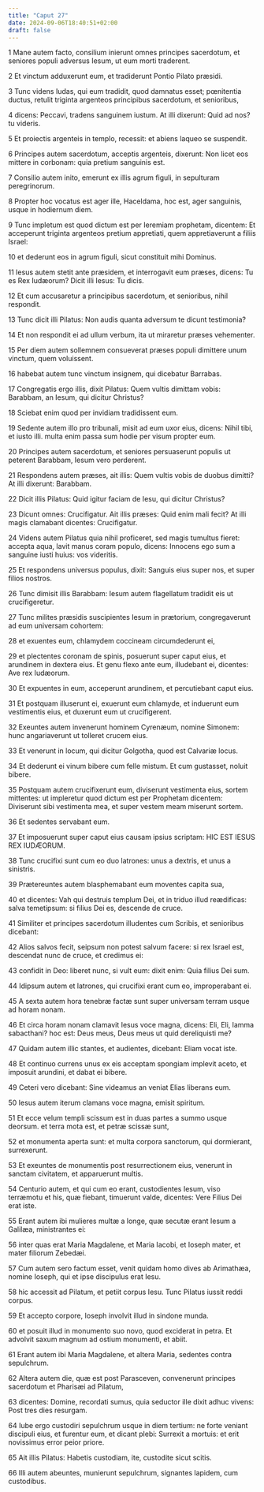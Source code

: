 ```yaml
---
title: "Caput 27"
date: 2024-09-06T18:40:51+02:00
draft: false
---
```




1 Mane autem facto, consilium inierunt omnes principes sacerdotum, et seniores populi adversus Iesum, ut eum morti traderent.

2 Et vinctum adduxerunt eum, et tradiderunt Pontio Pilato præsidi.

3 Tunc videns Iudas, qui eum tradidit, quod damnatus esset; pœnitentia ductus, retulit triginta argenteos principibus sacerdotum, et senioribus,

4 dicens: Peccavi, tradens sanguinem iustum. At illi dixerunt: Quid ad nos? tu videris.

5 Et proiectis argenteis in templo, recessit: et abiens laqueo se suspendit.

6 Principes autem sacerdotum, acceptis argenteis, dixerunt: Non licet eos mittere in corbonam: quia pretium sanguinis est.

7 Consilio autem inito, emerunt ex illis agrum figuli, in sepulturam peregrinorum.

8 Propter hoc vocatus est ager ille, Haceldama, hoc est, ager sanguinis, usque in hodiernum diem.

9 Tunc impletum est quod dictum est per Ieremiam prophetam, dicentem: Et acceperunt triginta argenteos pretium appretiati, quem appretiaverunt a filiis Israel:

10 et dederunt eos in agrum figuli, sicut constituit mihi Dominus.

11 Iesus autem stetit ante præsidem, et interrogavit eum præses, dicens: Tu es Rex Iudæorum? Dicit illi Iesus: Tu dicis.

12 Et cum accusaretur a principibus sacerdotum, et senioribus, nihil respondit.

13 Tunc dicit illi Pilatus: Non audis quanta adversum te dicunt testimonia?

14 Et non respondit ei ad ullum verbum, ita ut miraretur præses vehementer.

15 Per diem autem sollemnem consueverat præses populi dimittere unum vinctum, quem voluissent.

16 habebat autem tunc vinctum insignem, qui dicebatur Barrabas.

17 Congregatis ergo illis, dixit Pilatus: Quem vultis dimittam vobis: Barabbam, an Iesum, qui dicitur Christus?

18 Sciebat enim quod per invidiam tradidissent eum.

19 Sedente autem illo pro tribunali, misit ad eum uxor eius, dicens: Nihil tibi, et iusto illi. multa enim passa sum hodie per visum propter eum.

20 Principes autem sacerdotum, et seniores persuaserunt populis ut peterent Barabbam, Iesum vero perderent.

21 Respondens autem præses, ait illis: Quem vultis vobis de duobus dimitti? At illi dixerunt: Barabbam.

22 Dicit illis Pilatus: Quid igitur faciam de Iesu, qui dicitur Christus?

23 Dicunt omnes: Crucifigatur. Ait illis præses: Quid enim mali fecit? At illi magis clamabant dicentes: Crucifigatur.

24 Videns autem Pilatus quia nihil proficeret, sed magis tumultus fieret: accepta aqua, lavit manus coram populo, dicens: Innocens ego sum a sanguine iusti huius: vos videritis.

25 Et respondens universus populus, dixit: Sanguis eius super nos, et super filios nostros.

26 Tunc dimisit illis Barabbam: Iesum autem flagellatum tradidit eis ut crucifigeretur.

27 Tunc milites præsidis suscipientes Iesum in prætorium, congregaverunt ad eum universam cohortem:

28 et exuentes eum, chlamydem coccineam circumdederunt ei,

29 et plectentes coronam de spinis, posuerunt super caput eius, et arundinem in dextera eius. Et genu flexo ante eum, illudebant ei, dicentes: Ave rex Iudæorum.

30 Et expuentes in eum, acceperunt arundinem, et percutiebant caput eius.

31 Et postquam illuserunt ei, exuerunt eum chlamyde, et induerunt eum vestimentis eius, et duxerunt eum ut crucifigerent.

32 Exeuntes autem invenerunt hominem Cyrenæum, nomine Simonem: hunc angariaverunt ut tolleret crucem eius.

33 Et venerunt in locum, qui dicitur Golgotha, quod est Calvariæ locus.

34 Et dederunt ei vinum bibere cum felle mistum. Et cum gustasset, noluit bibere.

35 Postquam autem crucifixerunt eum, diviserunt vestimenta eius, sortem mittentes: ut impleretur quod dictum est per Prophetam dicentem: Diviserunt sibi vestimenta mea, et super vestem meam miserunt sortem.

36 Et sedentes servabant eum.

37 Et imposuerunt super caput eius causam ipsius scriptam: HIC EST IESUS REX IUDÆORUM.

38 Tunc crucifixi sunt cum eo duo latrones: unus a dextris, et unus a sinistris.

39 Prætereuntes autem blasphemabant eum moventes capita sua,

40 et dicentes: Vah qui destruis templum Dei, et in triduo illud reædificas: salva temetipsum: si filius Dei es, descende de cruce.

41 Similiter et principes sacerdotum illudentes cum Scribis, et senioribus dicebant:

42 Alios salvos fecit, seipsum non potest salvum facere: si rex Israel est, descendat nunc de cruce, et credimus ei:

43 confidit in Deo: liberet nunc, si vult eum: dixit enim: Quia filius Dei sum.

44 Idipsum autem et latrones, qui crucifixi erant cum eo, improperabant ei.

45 A sexta autem hora tenebræ factæ sunt super universam terram usque ad horam nonam.

46 Et circa horam nonam clamavit Iesus voce magna, dicens: Eli, Eli, lamma sabacthani? hoc est: Deus meus, Deus meus ut quid dereliquisti me?

47 Quidam autem illic stantes, et audientes, dicebant: Eliam vocat iste.

48 Et continuo currens unus ex eis acceptam spongiam implevit aceto, et imposuit arundini, et dabat ei bibere.

49 Ceteri vero dicebant: Sine videamus an veniat Elias liberans eum.

50 Iesus autem iterum clamans voce magna, emisit spiritum.

51 Et ecce velum templi scissum est in duas partes a summo usque deorsum. et terra mota est, et petræ scissæ sunt,

52 et monumenta aperta sunt: et multa corpora sanctorum, qui dormierant, surrexerunt.

53 Et exeuntes de monumentis post resurrectionem eius, venerunt in sanctam civitatem, et apparuerunt multis.

54 Centurio autem, et qui cum eo erant, custodientes Iesum, viso terræmotu et his, quæ fiebant, timuerunt valde, dicentes: Vere Filius Dei erat iste.

55 Erant autem ibi mulieres multæ a longe, quæ secutæ erant Iesum a Galilæa, ministrantes ei:

56 inter quas erat Maria Magdalene, et Maria Iacobi, et Ioseph mater, et mater filiorum Zebedæi.

57 Cum autem sero factum esset, venit quidam homo dives ab Arimathæa, nomine Ioseph, qui et ipse discipulus erat Iesu.

58 hic accessit ad Pilatum, et petiit corpus Iesu. Tunc Pilatus iussit reddi corpus.

59 Et accepto corpore, Ioseph involvit illud in sindone munda.

60 et posuit illud in monumento suo novo, quod exciderat in petra. Et advolvit saxum magnum ad ostium monumenti, et abiit.

61 Erant autem ibi Maria Magdalene, et altera Maria, sedentes contra sepulchrum.

62 Altera autem die, quæ est post Parasceven, convenerunt principes sacerdotum et Pharisæi ad Pilatum,

63 dicentes: Domine, recordati sumus, quia seductor ille dixit adhuc vivens: Post tres dies resurgam.

64 Iube ergo custodiri sepulchrum usque in diem tertium: ne forte veniant discipuli eius, et furentur eum, et dicant plebi: Surrexit a mortuis: et erit novissimus error peior priore.

65 Ait illis Pilatus: Habetis custodiam, ite, custodite sicut scitis.

66 Illi autem abeuntes, munierunt sepulchrum, signantes lapidem, cum custodibus.


